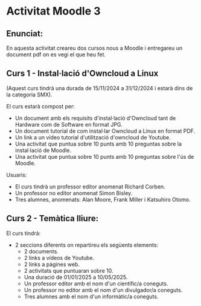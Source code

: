 # Activitat Moodle 3

## Enunciat:

En aquesta activitat creareu dos cursos nous a Moodle i entregareu un document pdf on es vegi el que heu fet.

## Curs 1 - Instal·lació d'Owncloud a Linux

(Aquest curs tindrà una durada de 15/11/2024 a 31/12/2024 i estarà dins de la categoria SMX).

El curs estarà compost per:

- Un document amb els requisits d'instal·lació d'Owncloud tant de Hardware com de Software en format JPG.
- Un document tutorial de com instal·lar Owncloud a Linux en format PDF.
- Un link a un vídeo tutorial d'utilització d'owncloud de Youtube.
- Una activitat que puntua sobre 10 punts amb 10 preguntas sobre la instal·lació de Moodle.
- Una activitat que puntua sobre 10 punts amb 10 preguntas sobre l'ús de Moodle.

Usuaris:

- El curs tindrà un professor editor anomenat Richard Corben.
- Un professor no editor anomenat Simon Bisley.
- Tres alumnes, anomenats: Alan Moore, Frank Miller i Katsuhiro Otomo.

## Curs 2 - Temàtica lliure:

El curs tindrà:

- 2 seccions diferents on repartireu els següents elements:
  - 2 documents.
  - 2 links a vídeos de Youtube.
  - 2 links a pàgines web.
  - 2 activitats que puntuaran sobre 10.
  - Una duració de 01/01/2025 a 10/05/2025.
  - Un professor editor amb el nom d'un científic/a coneguts.
  - Un professor no editor amb el nom d'un divulgador/a coneguts.
  - Tres alumnes amb el nom d'un informàtic/a coneguts.



  
